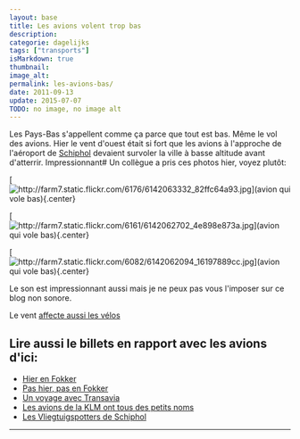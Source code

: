 ```yaml
---
layout: base
title: Les avions volent trop bas
description: 
categorie: dagelijks
tags: ["transports"]
isMarkdown: true
thumbnail: 
image_alt: 
permalink: les-avions-bas/
date: 2011-09-13
update: 2015-07-07
TODO: no image, no image alt
---
```




Les Pays-Bas s'appellent comme ça parce que tout est bas. Même le vol des avions. Hier le vent d'ouest était si fort que les avions à l'approche de l'aéroport de [Schiphol](/?q=schiphol) devaient survoler la ville à basse altitude avant d'atterrir. Impressionnant# Un collègue a pris ces photos hier, voyez plutôt:

[![http://farm7.static.flickr.com/6176/6142063332_82ffc64a93.jpg](avion qui vole bas){.center}](http://www.flickr.com/photos/pmilani/6142063332/in/photostream/)

[![http://farm7.static.flickr.com/6161/6142062702_4e898e873a.jpg](avion qui vole bas){.center}](http://www.flickr.com/photos/pmilani/6142062702/in/photostream/)

[![http://farm7.static.flickr.com/6082/6142062094_16197889cc.jpg](avion qui vole bas){.center}](http://www.flickr.com/photos/pmilani/6142062094/in/photostream/)

Le son est impressionnant aussi mais je ne peux pas vous l'imposer sur ce blog non sonore.

Le vent [affecte aussi les vélos](/le-temps-de-gate)

## Lire aussi le billets en rapport avec les avions d'ici:
* [Hier en Fokker](/hier-en-fokker)
* [Pas hier, pas en Fokker](/pas-hier-pas-en-fokker)
* [Un voyage avec Transavia](/un-voyage-avec-transavia)
* [Les avions de la KLM ont tous des petits noms](/voyage-klm-retour)
* [Les Vliegtuigspotters de Schiphol](/vliegtuigspotters)
---